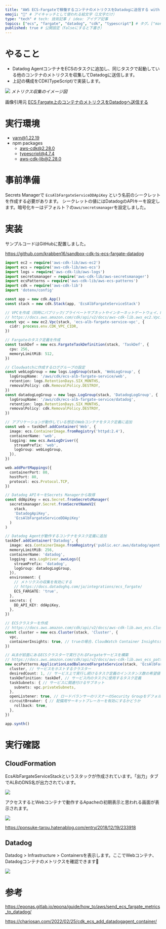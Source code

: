 ```yaml
---
title: "AWS ECS-Fargateで稼働するコンテナのメトリクスをDatadogに送信する with CDK(TypeScript)" # 記事のタイトル
emoji: "🐶" # アイキャッチとして使われる絵文字（1文字だけ）
type: "tech" # tech: 技術記事 / idea: アイデア記事
topics: ["ecs", "fargate", "datadog", "cdk", "typescript"] # タグ。["markdown", "rust", "aws"]のように指定する
published: true # 公開設定（falseにすると下書き）
---
```


# やること
- Datadog AgentコンテナをECSのタスクに追加し、同じタスクで起動している他のコンテナのメトリクスを収集してDatadogに送信します。
- 上記の構成をCDK(TypeScript)で実装します。

![](https://gyazo.com/721776b6dc6aa5bdc593325a85bab74d.png)
*メトリクス収集のイメージ図*

画像引用元 [ECS Fargate上のコンテナのメトリクスをDatadogへ送信する](https://eponas.gitlab.io/epona/guide/how_to/aws/send_ecs_fargate_metrics_to_datadog/)

# 実行環境
- yarn@1.22.19
- npm packages
  - aws-cdk@2.28.0
  - typescript@4.7.4
  - aws-cdk-lib@2.28.0

# 事前準備
Secrets Managerで `EcsAlbFargateServiceDDApiKey` という名前のシークレットを作成する必要があります。
シークレットの値にはDatadogのAPIキーを設定します。暗号化キーはデフォルト？の`aws/secretsmanager`を設定しました。

# 実装
サンプルコードはGitHubに配置しました。

https://github.com/krabben16/sandbox-cdk-ts-ecs-fargate-datadog

```ts:index.ts
import ec2 = require('aws-cdk-lib/aws-ec2')
import ecs = require('aws-cdk-lib/aws-ecs')
import logs = require('aws-cdk-lib/aws-logs')
import secretsmanager = require('aws-cdk-lib/aws-secretsmanager')
import ecsPatterns = require('aws-cdk-lib/aws-ecs-patterns')
import cdk = require('aws-cdk-lib')
import 'dotenv/config'

const app = new cdk.App()
const stack = new cdk.Stack(app, 'EcsAlbFargateServiceStack')

// VPCを作成（同時にパブリック/プライベートサブネットやインターネットゲートウェイ、NATゲートウェイなどが作成される）
// https://docs.aws.amazon.com/cdk/api/v2/docs/aws-cdk-lib.aws_ec2.Vpc.html#initializer
const vpc = new ec2.Vpc(stack, 'ecs-alb-fargate-service-vpc', {
  cidr: process.env.CDK_VPC_CIDR,
})

// Fargateのタスク定義を作成
const taskDef = new ecs.FargateTaskDefinition(stack, 'TaskDef', {
  cpu: 256,
  memoryLimitMiB: 512,
})

// Cloudwatchに作成するロググループの設定
const webLogGroup = new logs.LogGroup(stack, 'WebLogGroup', {
  logGroupName: '/aws/cdk/ecs-alb-fargate-service/web',
  retention: logs.RetentionDays.SIX_MONTHS,
  removalPolicy: cdk.RemovalPolicy.DESTROY,
})
const datadogLogGroup = new logs.LogGroup(stack, 'DatadogLogGroup', {
  logGroupName: '/aws/cdk/ecs-alb-fargate-service/datadog',
  retention: logs.RetentionDays.SIX_MONTHS,
  removalPolicy: cdk.RemovalPolicy.DESTROY,
})

// アプリケーションが動作している想定のWebコンテナをタスク定義に追加
const web = taskDef.addContainer('Web', {
  image: ecs.ContainerImage.fromRegistry('httpd:2.4'),
  containerName: 'web',
  logging: new ecs.AwsLogDriver({
    streamPrefix: 'web',
    logGroup: webLogGroup,
  }),
})

web.addPortMappings({
  containerPort: 80,
  hostPort: 80,
  protocol: ecs.Protocol.TCP,
})

// Datadog APIキーをSecrets Managerから取得
const ddApiKey = ecs.Secret.fromSecretsManager(
  secretsmanager.Secret.fromSecretNameV2(
    stack,
    'DatadogApiKey',
    'EcsAlbFargateServiceDDApiKey'
  )
)

// Datadog Agentが動作するコンテナをタスク定義に追加
taskDef.addContainer('Datadog', {
  image: ecs.ContainerImage.fromRegistry('public.ecr.aws/datadog/agent:latest'),
  memoryLimitMiB: 256,
  containerName: 'datadog',
  logging: ecs.LogDriver.awsLogs({
    streamPrefix: 'datadog',
    logGroup: datadogLogGroup,
  }),
  environment: {
    // メトリクスの収集を有効にする
    // https://docs.datadoghq.com/ja/integrations/ecs_fargate/
    ECS_FARGATE: 'true',
  },
  secrets: {
    DD_API_KEY: ddApiKey,
  },
})

// ECSクラスターを作成
// https://docs.aws.amazon.com/cdk/api/v2/docs/aws-cdk-lib.aws_ecs.Cluster.html
const cluster = new ecs.Cluster(stack, 'Cluster', {
  vpc,
  containerInsights: true, // trueの場合、CloudWatch Container Insightsがクラスターに対して有効になる
})

// ALBが前面にあるECSクラスターで実行されるFargateサービスを構築
// https://docs.aws.amazon.com/cdk/api/v2/docs/aws-cdk-lib.aws_ecs_patterns.ApplicationLoadBalancedFargateService.html
new ecsPatterns.ApplicationLoadBalancedFargateService(stack, 'EcsAlbFargateService', {
  cluster, // サービスをホストするクラスター
  desiredCount: 1, // サービス上で実行し続けるタスク定義のインスタンス数の希望値
  taskDefinition: taskDef, // サービス内のタスクに使用するタスク定義
  taskSubnets: { // サービスに関連付けるサブネット
    subnets: vpc.privateSubnets,
  },
  openListener: true, // ロードバランサーのリスナーのSecurity Groupをデフォルトで全トラフィックに開放するかどうか
  circuitBreaker: { // 配備用サーキットブレーカーを有効にするかどうか
    rollback: true,
  },
})

app.synth()
```

# 実行確認
## CloudFormation
EcsAlbFargateServiceStackというスタックが作成されています。「出力」タブでALBのDNS名が出力されています。

![](https://gyazo.com/da02ce66db15c3b9d3380e345c700671.png)

アクセスするとWebコンテナで動作するApacheの初期表示と思われる画面が表示されます。

![](https://gyazo.com/9595f773fb2d8d51a9e9650d409366ce.png)

https://ponsuke-tarou.hatenablog.com/entry/2018/12/19/233918

## Datadog
Datadog > Infrastructure > Containersを表示します。ここでWebコンテナ、Datadogコンテナのメトリクスを確認できます🎉

![](https://gyazo.com/a4c351ace7b3dffdecaca65891362840.png)

# 参考

https://eponas.gitlab.io/epona/guide/how_to/aws/send_ecs_fargate_metrics_to_datadog/

https://chariosan.com/2022/02/25/cdk_ecs_add_datadogagent_container/
